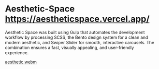 # Aesthetic-Space https://aestheticspace.vercel.app/
Aesthetic Space was built using Gulp that automates the development workflow by processing SCSS, the Bento design system for a clean and modern aesthetic, and Swiper Slider for smooth, interactive carousels. The combination ensures a fast, visually appealing, and user-friendly experience.

[aesthetic.webm](https://github.com/user-attachments/assets/bbd989e2-7a4f-46e3-a0fa-3a3b8e655614)
